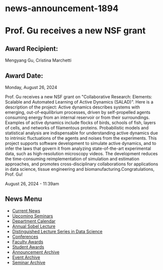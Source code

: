 # news-announcement-1894

# Prof. Gu receives a new NSF grant

## Award Recipient:

Mengyang Gu, Cristina Marchetti

## Award Date:

Monday, August 26, 2024

Prof. Gu receives a new NSF grant on "Collaborative Research: Elements: Scalable and Automated Learning of Active Dynamics (SALAD)". Here is a description of the project: Active dynamics describes systems with emerging, out-of-equilibrium processes, driven by self-propelled agents consuming energy from an internal reservoir or from their surroundings. Examples of active dynamics include flocks of birds, schools of fish, layers of cells, and networks of filamentous proteins. Probabilistic models and statistical analysis are indispensable for understanding active dynamics due to intrinsic fluctuations of the agents and noises from the experiments. This project supports software development to simulate active dynamics, and to infer the laws that govern it from analyzing state-of-the-art experimental data, such as high-resolution microscopy videos. The development reduces the time-consuming reimplementation of simulation and estimation approaches, and promotes cross-disciplinary collaborations for applications in data science, tissue engineering and biomanufacturing.Congratulations, Prof. Gu! 

August 26, 2024 - 11:39am

## News Menu

- [Current News](/news "Current News")
- [Upcoming Seminars](/news/upcoming-seminars "Upcoming Seminars")
- [Department Calendar](/news/calendar "Event & Feature Calendar")
- [Annual Sobel Lecture](/news/sobel "Annual Sobel Lecture")
- [Distinguished Lecture Series in Data Science](/news/data-science "Distinguished Lecture Series in Data Science")
- [Conferences](/news/conferences "Conferences")
- [Faculty Awards](/news/fac_award "Faculty Awards")
- [Student Awards](/news/student_award "Student Awards")
- [Announcement Archive](/news/announcement/archive)
- [Event Archive](/news/feature/archive)
- [Seminar Archive](/news/event/archive)